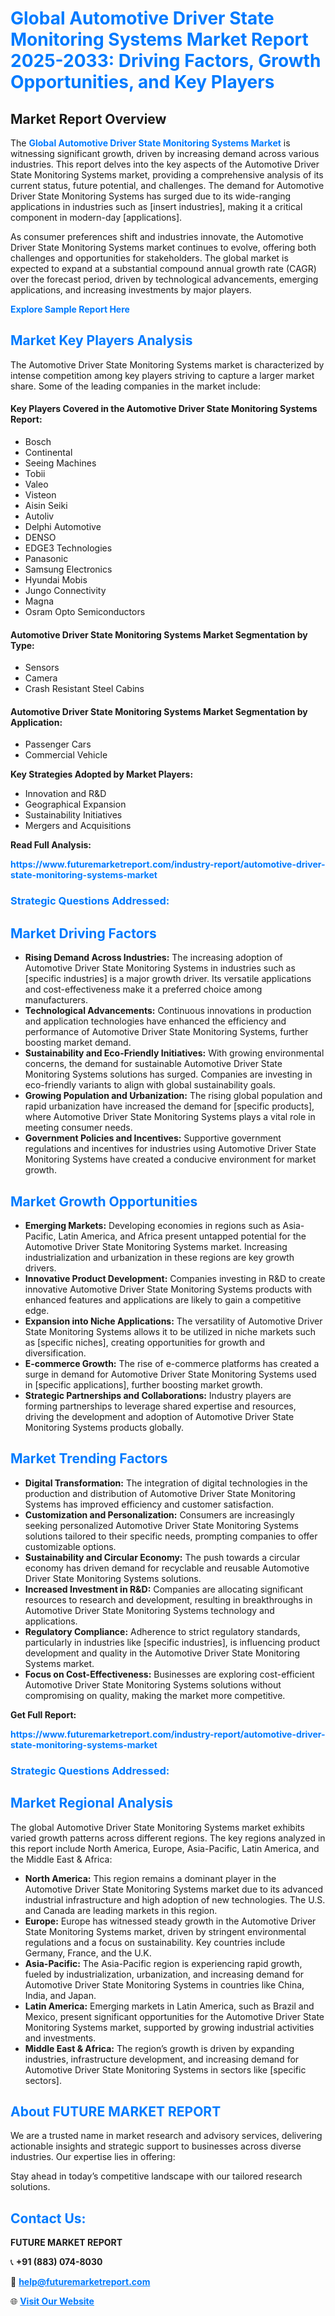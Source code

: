 <h1 style="color: #007BFF;">Global Automotive Driver State Monitoring Systems Market Report 2025-2033: Driving Factors, Growth Opportunities, and Key Players</h1>

<section id="overview">
<h2>Market Report Overview</h2>
<p>The <a href="https://www.futuremarketreport.com/industry-report/automotive-driver-state-monitoring-systems-market" style="color: #007BFF; text-decoration: none;"><strong>Global Automotive Driver State Monitoring Systems Market</strong></a> is witnessing significant growth, driven by increasing demand across various industries. This report delves into the key aspects of the Automotive Driver State Monitoring Systems market, providing a comprehensive analysis of its current status, future potential, and challenges. The demand for Automotive Driver State Monitoring Systems has surged due to its wide-ranging applications in industries such as [insert industries], making it a critical component in modern-day [applications].</p>
<p>As consumer preferences shift and industries innovate, the Automotive Driver State Monitoring Systems market continues to evolve, offering both challenges and opportunities for stakeholders. The global market is expected to expand at a substantial compound annual growth rate (CAGR) over the forecast period, driven by technological advancements, emerging applications, and increasing investments by major players.</p>
</section>

<section id="overview">
<p><a href="https://www.futuremarketreport.com/request-sample/reportId=56190" style="color: #007BFF; text-decoration: none;"><strong>Explore Sample Report Here</strong></a></p>
</section>

<section id="key-players">
<h2 style="color: #007BFF;">Market Key Players Analysis</h2>
<p>The Automotive Driver State Monitoring Systems market is characterized by intense competition among key players striving to capture a larger market share. Some of the leading companies in the market include:</p>
<h4>Key Players Covered in the Automotive Driver State Monitoring Systems Report:</h4>
<ul><li>Bosch</li><li>Continental</li><li>Seeing Machines</li><li>Tobii</li><li>Valeo</li><li>Visteon</li><li>Aisin Seiki</li><li>Autoliv</li><li>Delphi Automotive</li><li>DENSO</li><li>EDGE3 Technologies</li><li>Panasonic</li><li>Samsung Electronics</li><li>Hyundai Mobis</li><li>Jungo Connectivity</li><li>Magna</li><li>Osram Opto Semiconductors</li></ul>
<h4>Automotive Driver State Monitoring Systems Market Segmentation by Type:</h4>
<ul><li>Sensors</li><li>Camera</li><li>Crash Resistant Steel Cabins</li></ul>

<h4>Automotive Driver State Monitoring Systems Market Segmentation by Application:</h4>
<ul><li>Passenger Cars</li><li>Commercial Vehicle</li></ul>
<p><strong>Key Strategies Adopted by Market Players:</strong></p>
<ul>
<li>Innovation and R&D</li>
<li>Geographical Expansion</li>
<li>Sustainability Initiatives</li>
<li>Mergers and Acquisitions</li>
</ul>
</section>

<section>
<p><strong>Read Full Analysis: </strong></p><a href="https://www.futuremarketreport.com/industry-report/automotive-driver-state-monitoring-systems-market" style="color: #007BFF; text-decoration: none;"><strong>https://www.futuremarketreport.com/industry-report/automotive-driver-state-monitoring-systems-market</strong></a>
<h3 style="color: #007BFF;">Strategic Questions Addressed:</h3>
</section>

<section id="driving-factors">
<h2 style="color: #007BFF;">Market Driving Factors</h2>
<ul>
<li><strong>Rising Demand Across Industries:</strong> The increasing adoption of Automotive Driver State Monitoring Systems in industries such as [specific industries] is a major growth driver. Its versatile applications and cost-effectiveness make it a preferred choice among manufacturers.</li>
<li><strong>Technological Advancements:</strong> Continuous innovations in production and application technologies have enhanced the efficiency and performance of Automotive Driver State Monitoring Systems, further boosting market demand.</li>
<li><strong>Sustainability and Eco-Friendly Initiatives:</strong> With growing environmental concerns, the demand for sustainable Automotive Driver State Monitoring Systems solutions has surged. Companies are investing in eco-friendly variants to align with global sustainability goals.</li>
<li><strong>Growing Population and Urbanization:</strong> The rising global population and rapid urbanization have increased the demand for [specific products], where Automotive Driver State Monitoring Systems plays a vital role in meeting consumer needs.</li>
<li><strong>Government Policies and Incentives:</strong> Supportive government regulations and incentives for industries using Automotive Driver State Monitoring Systems have created a conducive environment for market growth.</li>
</ul>
</section>

<section id="growth-opportunities">
<h2 style="color: #007BFF;">Market Growth Opportunities</h2>
<ul>
<li><strong>Emerging Markets:</strong> Developing economies in regions such as Asia-Pacific, Latin America, and Africa present untapped potential for the Automotive Driver State Monitoring Systems market. Increasing industrialization and urbanization in these regions are key growth drivers.</li>
<li><strong>Innovative Product Development:</strong> Companies investing in R&D to create innovative Automotive Driver State Monitoring Systems products with enhanced features and applications are likely to gain a competitive edge.</li>
<li><strong>Expansion into Niche Applications:</strong> The versatility of Automotive Driver State Monitoring Systems allows it to be utilized in niche markets such as [specific niches], creating opportunities for growth and diversification.</li>
<li><strong>E-commerce Growth:</strong> The rise of e-commerce platforms has created a surge in demand for Automotive Driver State Monitoring Systems used in [specific applications], further boosting market growth.</li>
<li><strong>Strategic Partnerships and Collaborations:</strong> Industry players are forming partnerships to leverage shared expertise and resources, driving the development and adoption of Automotive Driver State Monitoring Systems products globally.</li>
</ul>
</section>

<section id="trending-factors">
<h2 style="color: #007BFF;">Market Trending Factors</h2>
<ul>
<li><strong>Digital Transformation:</strong> The integration of digital technologies in the production and distribution of Automotive Driver State Monitoring Systems has improved efficiency and customer satisfaction.</li>
<li><strong>Customization and Personalization:</strong> Consumers are increasingly seeking personalized Automotive Driver State Monitoring Systems solutions tailored to their specific needs, prompting companies to offer customizable options.</li>
<li><strong>Sustainability and Circular Economy:</strong> The push towards a circular economy has driven demand for recyclable and reusable Automotive Driver State Monitoring Systems solutions.</li>
<li><strong>Increased Investment in R&D:</strong> Companies are allocating significant resources to research and development, resulting in breakthroughs in Automotive Driver State Monitoring Systems technology and applications.</li>
<li><strong>Regulatory Compliance:</strong> Adherence to strict regulatory standards, particularly in industries like [specific industries], is influencing product development and quality in the Automotive Driver State Monitoring Systems market.</li>
<li><strong>Focus on Cost-Effectiveness:</strong> Businesses are exploring cost-efficient Automotive Driver State Monitoring Systems solutions without compromising on quality, making the market more competitive.</li>
</ul>
</section>

<section>
<p><strong>Get Full Report: </strong></p><a href="https://www.futuremarketreport.com/industry-report/automotive-driver-state-monitoring-systems-market" style="color: #007BFF; text-decoration: none;"><strong>https://www.futuremarketreport.com/industry-report/automotive-driver-state-monitoring-systems-market</strong></a>
<h3 style="color: #007BFF;">Strategic Questions Addressed:</h3>
</section>


<section id="regional-analysis">
<h2 style="color: #007BFF;">Market Regional Analysis</h2>
<p>The global Automotive Driver State Monitoring Systems market exhibits varied growth patterns across different regions. The key regions analyzed in this report include North America, Europe, Asia-Pacific, Latin America, and the Middle East & Africa:</p>
<ul>
<li><strong>North America:</strong> This region remains a dominant player in the Automotive Driver State Monitoring Systems market due to its advanced industrial infrastructure and high adoption of new technologies. The U.S. and Canada are leading markets in this region.</li>
<li><strong>Europe:</strong> Europe has witnessed steady growth in the Automotive Driver State Monitoring Systems market, driven by stringent environmental regulations and a focus on sustainability. Key countries include Germany, France, and the U.K.</li>
<li><strong>Asia-Pacific:</strong> The Asia-Pacific region is experiencing rapid growth, fueled by industrialization, urbanization, and increasing demand for Automotive Driver State Monitoring Systems in countries like China, India, and Japan.</li>
<li><strong>Latin America:</strong> Emerging markets in Latin America, such as Brazil and Mexico, present significant opportunities for the Automotive Driver State Monitoring Systems market, supported by growing industrial activities and investments.</li>
<li><strong>Middle East & Africa:</strong> The region’s growth is driven by expanding industries, infrastructure development, and increasing demand for Automotive Driver State Monitoring Systems in sectors like [specific sectors].</li>
</ul>
</section>

<footer>
<h2 style="color: #007BFF;">About FUTURE MARKET REPORT</h2>
<p>We are a trusted name in market research and advisory services, delivering actionable insights and strategic support to businesses across diverse industries. Our expertise lies in offering:</p>

<p>Stay ahead in today’s competitive landscape with our tailored research solutions.</p>

<h2 style="color: #007BFF;">Contact Us:</h2>
<p><strong>FUTURE MARKET REPORT</strong></p>
<p>📞 <strong>+91 (883) 074-8030</strong></p>
<p>📧 <strong><a href="mailto:help@futuremarketreport.com" style="color: #007BFF;">help@futuremarketreport.com</a></strong></p>
<p>🌐 <strong><a href="https://www.futuremarketreport.com/" style="color: #007BFF;">Visit Our Website</a></strong></p>
</footer>